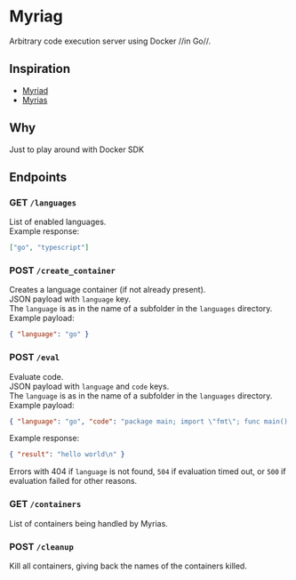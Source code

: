 # Myriag

Arbitrary code execution server using Docker //in Go//.

## Inspiration
- [Myriad](https://github.com/1Computer1/myriad)
- [Myrias](https://github.com/iCrawl/myrias)

## Why 
 Just to play around with Docker SDK

## Endpoints

### **GET** `/languages`
List of enabled languages.  
Example response:

```json
["go", "typescript"]
```

### **POST** `/create_container`
Creates a language container (if not already present).  
JSON payload with `language` key.  
The `language` is as in the name of a subfolder in the `languages` directory.  
Example payload:

```json
{ "language": "go" }
```

### **POST** `/eval`
Evaluate code.  
JSON payload with `language` and `code` keys.  
The `language` is as in the name of a subfolder in the `languages` directory.  
Example payload:

```json
{ "language": "go", "code": "package main; import \"fmt\"; func main() { fmt.Println(\"hello world\")}" }
```

Example response:
```json
{ "result": "hello world\n" }
```

Errors with 404 if `language` is not found, `504` if evaluation timed out, or `500` if evaluation failed for other reasons.

### **GET** `/containers`
List of containers being handled by Myrias.

### **POST** `/cleanup`
Kill all containers, giving back the names of the containers killed.